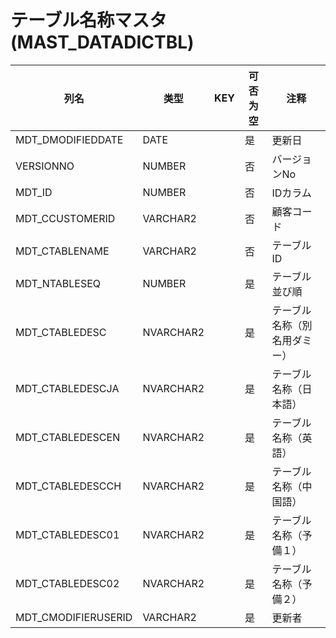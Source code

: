 # テーブル名称マスタ(MAST_DATADICTBL)
| 列名   | 类型   | KEY  | 可否为空 | 注释   |
| ---- | ---- | ---- | ---- | ---- |
|MDT_DMODIFIEDDATE|DATE||是|更新日|
|VERSIONNO|NUMBER||否|バージョンNo  |
|MDT_ID|NUMBER||否|IDカラム|
|MDT_CCUSTOMERID|VARCHAR2||否|顧客コード|
|MDT_CTABLENAME|VARCHAR2||否|テーブルID|
|MDT_NTABLESEQ|NUMBER||是|テーブル並び順|
|MDT_CTABLEDESC|NVARCHAR2||是|テーブル名称（別名用ダミー）|
|MDT_CTABLEDESCJA|NVARCHAR2||是|テーブル名称（日本語）|
|MDT_CTABLEDESCEN|NVARCHAR2||是|テーブル名称（英語）|
|MDT_CTABLEDESCCH|NVARCHAR2||是|テーブル名称（中国語）|
|MDT_CTABLEDESC01|NVARCHAR2||是|テーブル名称（予備１）|
|MDT_CTABLEDESC02|NVARCHAR2||是|テーブル名称（予備２）|
|MDT_CMODIFIERUSERID|VARCHAR2||是|更新者|
